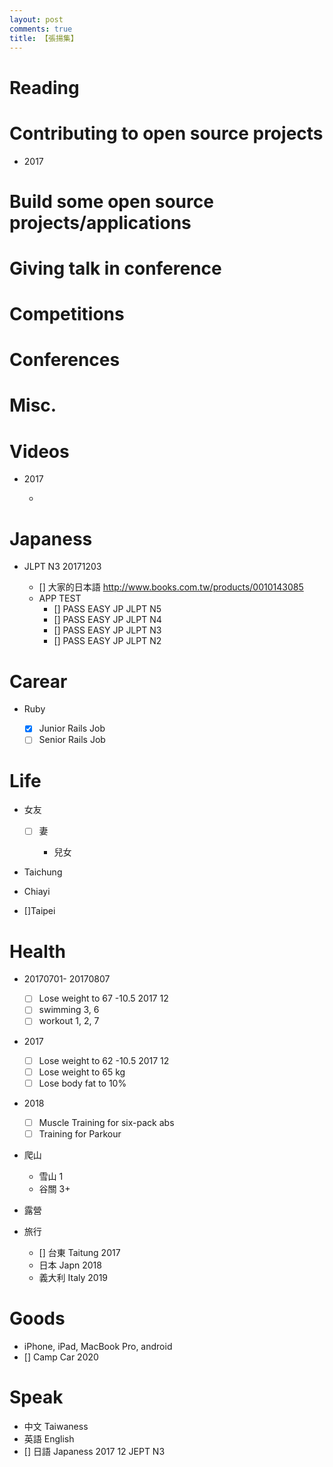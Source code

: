 ```yaml
---
layout: post
comments: true
title: 【張揚集】
---
```


# Reading

# Contributing to open source projects

- 2017

# Build some open source projects/applications

# Giving talk in conference

# Competitions

# Conferences

# Misc.

# Videos

- 2017

  -

# Japaness

- JLPT N3 20171203

  - [] 大家的日本語 <http://www.books.com.tw/products/0010143085>
  - APP TEST
    - [] PASS EASY JP JLPT N5
    - [] PASS EASY JP JLPT N4
    - [] PASS EASY JP JLPT N3
    - [] PASS EASY JP JLPT N2

# Carear

- Ruby

  - [x] Junior Rails Job
  - [ ] Senior Rails Job

# Life

- 女友

  - [ ] 妻

    - 兒女

- Taichung

- Chiayi

- []Taipei

# Health

- 20170701- 20170807

  - [ ] Lose weight to 67 -10.5 2017 12
  - [ ] swimming 3, 6
  - [ ] workout 1, 2, 7

- 2017

  - [ ] Lose weight to 62 -10.5 2017 12
  - [ ] Lose weight to 65 kg
  - [ ] Lose body fat to 10%

- 2018

  - [ ] Muscle Training for six-pack abs
  - [ ] Training for Parkour

- 爬山

  - 雪山 1
  - 谷關 3+

- 露營

- 旅行

  - [] 台東 Taitung 2017
  - 日本 Japn 2018
  - 義大利 Italy 2019

# Goods

- iPhone, iPad, MacBook Pro, android
- [] Camp Car 2020

# Speak

- 中文 Taiwaness
- 英語 English
- [] 日語 Japaness 2017 12 JEPT N3
